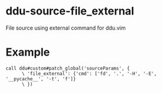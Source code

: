 # ddu-source-file_external
File source using external command for ddu.vim

# Example
```vim
call ddu#custom#patch_global('sourceParams', {
      \ 'file_external': {'cmd': ['fd', '.', '-H', '-E', '__pycache__', '-t', 'f']}
      \ })
```
